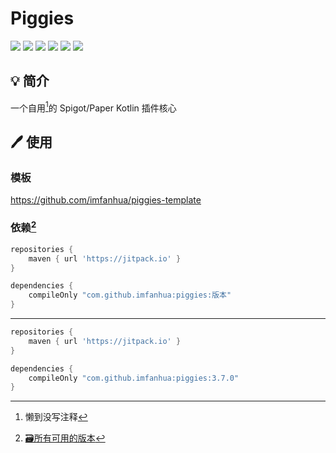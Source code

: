 # Piggies
[![](https://img.shields.io/badge/V%20ME-50-red?style=for-the-badge&logo=kfc&logoColor=red)](https://afdian.net/@FanHua)
[![](https://img.shields.io/github/workflow/status/imfanhua/piggies/Build/master?style=for-the-badge)](https://github.com/imfanhua/piggies/actions/workflows/build.yml)
[![](https://img.shields.io/github/issues/imfanhua/piggies?style=for-the-badge)](https://github.com/imfanhua/piggies/issues)
[![](https://img.shields.io/github/forks/imfanhua/piggies?style=for-the-badge)](https://github.com/imfanhua/piggies/network/members)
[![](https://img.shields.io/github/stars/imfanhua/piggies?style=for-the-badge)](https://www.youtube.com/watch?v=dQw4w9WgXcQ)
[![](https://img.shields.io/badge/License-MIT-A31F34?logo=Kotlin&logoColor=ffffff&style=for-the-badge)](https://github.com/imfanhua/piggies/blob/master/LICENSE.txt)

## 💡 简介
一个自用[^1]的 Spigot/Paper Kotlin 插件核心

## 🖊️ 使用

### 模板
https://github.com/imfanhua/piggies-template

### 依赖[^2]
```gradle
repositories {
	maven { url 'https://jitpack.io' }
}
```
```gradle
dependencies {
	compileOnly "com.github.imfanhua:piggies:版本"
}
```
----
```gradle
repositories {
	maven { url 'https://jitpack.io' }
}

dependencies {
	compileOnly "com.github.imfanhua:piggies:3.7.0"
}
```

[^1]: 懒到没写注释
[^2]: [🗃️所有可用的版本](https://github.com/imfanhua/piggies/tags)
